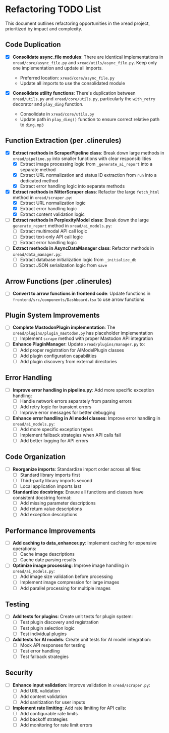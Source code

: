 # Refactoring TODO List

This document outlines refactoring opportunities in the xread project, prioritized by impact and complexity.

## Code Duplication

- [x] **Consolidate async_file modules**: There are identical implementations in `xread/core/async_file.py` and `xread/utils/async_file.py`. Keep only one implementation and update all imports.
  - Preferred location: `xread/core/async_file.py`
  - Update all imports to use the consolidated module

- [x] **Consolidate utility functions**: There's duplication between `xread/utils.py` and `xread/core/utils.py`, particularly the `with_retry` decorator and `play_ding` function.
  - Consolidate in `xread/core/utils.py`
  - Update path in `play_ding()` function to ensure correct relative path to `ding.mp3`

## Function Extraction (per .clinerules)

- [x] **Extract methods in ScraperPipeline class**: Break down large methods in `xread/pipeline.py` into smaller functions with clear responsibilities
  - [x] Extract image processing logic from `_generate_ai_report` into a separate method
  - [x] Extract URL normalization and status ID extraction from `run` into a dedicated method
  - [x] Extract error handling logic into separate methods

- [x] **Extract methods in NitterScraper class**: Refactor the large `fetch_html` method in `xread/scraper.py`:
  - [x] Extract URL normalization logic
  - [x] Extract error handling logic
  - [x] Extract content validation logic

- [ ] **Extract methods in PerplexityModel class**: Break down the large `generate_report` method in `xread/ai_models.py`:
  - [ ] Extract multimodal API call logic
  - [ ] Extract text-only API call logic
  - [ ] Extract error handling logic

- [ ] **Extract methods in AsyncDataManager class**: Refactor methods in `xread/data_manager.py`:
  - [ ] Extract database initialization logic from `_initialize_db`
  - [ ] Extract JSON serialization logic from `save`

## Arrow Functions (per .clinerules)

- [ ] **Convert to arrow functions in frontend code**: Update functions in `frontend/src/components/Dashboard.tsx` to use arrow functions

## Plugin System Improvements

- [ ] **Complete MastodonPlugin implementation**: The `xread/plugins/plugin_mastodon.py` has placeholder implementation
  - [ ] Implement `scrape` method with proper Mastodon API integration

- [ ] **Enhance PluginManager**: Update `xread/plugins/manager.py` to:
  - [ ] Add proper registration for AIModelPlugin classes
  - [ ] Add plugin configuration capabilities
  - [ ] Add plugin discovery from external directories

## Error Handling

- [ ] **Improve error handling in pipeline.py**: Add more specific exception handling:
  - [ ] Handle network errors separately from parsing errors
  - [ ] Add retry logic for transient errors
  - [ ] Improve error messages for better debugging

- [ ] **Enhance error handling in AI model classes**: Improve error handling in `xread/ai_models.py`:
  - [ ] Add more specific exception types
  - [ ] Implement fallback strategies when API calls fail
  - [ ] Add better logging for API errors

## Code Organization

- [ ] **Reorganize imports**: Standardize import order across all files:
  - [ ] Standard library imports first
  - [ ] Third-party library imports second
  - [ ] Local application imports last

- [ ] **Standardize docstrings**: Ensure all functions and classes have consistent docstring format:
  - [ ] Add missing parameter descriptions
  - [ ] Add return value descriptions
  - [ ] Add exception descriptions

## Performance Improvements

- [ ] **Add caching to data_enhancer.py**: Implement caching for expensive operations:
  - [ ] Cache image descriptions
  - [ ] Cache date parsing results

- [ ] **Optimize image processing**: Improve image handling in `xread/ai_models.py`:
  - [ ] Add image size validation before processing
  - [ ] Implement image compression for large images
  - [ ] Add parallel processing for multiple images

## Testing

- [ ] **Add tests for plugins**: Create unit tests for plugin system:
  - [ ] Test plugin discovery and registration
  - [ ] Test plugin selection logic
  - [ ] Test individual plugins

- [ ] **Add tests for AI models**: Create unit tests for AI model integration:
  - [ ] Mock API responses for testing
  - [ ] Test error handling
  - [ ] Test fallback strategies

## Security

- [ ] **Enhance input validation**: Improve validation in `xread/scraper.py`:
  - [ ] Add URL validation
  - [ ] Add content validation
  - [ ] Add sanitization for user inputs

- [ ] **Implement rate limiting**: Add rate limiting for API calls:
  - [ ] Add configurable rate limits
  - [ ] Add backoff strategies
  - [ ] Add monitoring for rate limit errors
